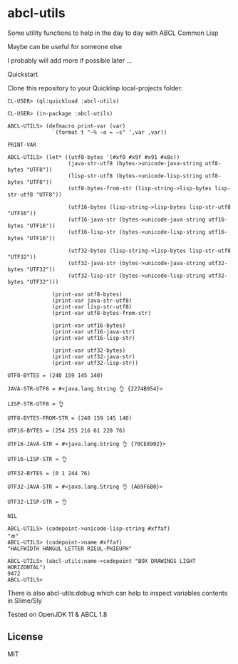 # abcl-utils

Some utility functions to help in the day to day with ABCL Common Lisp

Maybe can be useful for someone else

I probably will add more if possible later ...

Quickstart

Clone this repository to your Quicklisp local-projects folder:

```
CL-USER> (ql:quickload :abcl-utils)

CL-USER> (in-package :abcl-utils)

ABCL-UTILS> (defmacro print-var (var)
              `(format t "~% ~a = ~s" ',var ,var))

PRINT-VAR

ABCL-UTILS> (let* ((utf8-bytes '(#xf0 #x9f #x91 #x8c))
                   (java-str-utf8 (bytes->unicode-java-string utf8-bytes "UTF8"))
                   (lisp-str-utf8 (bytes->unicode-lisp-string utf8-bytes "UTF8"))
                   (utf8-bytes-from-str (lisp-string->lisp-bytes lisp-str-utf8 "UTF8"))

                   (utf16-bytes (lisp-string->lisp-bytes lisp-str-utf8 "UTF16"))
                   (utf16-java-str (bytes->unicode-java-string utf16-bytes "UTF16"))
                   (utf16-lisp-str (bytes->unicode-lisp-string utf16-bytes "UTF16"))

                   (utf32-bytes (lisp-string->lisp-bytes lisp-str-utf8 "UTF32"))
                   (utf32-java-str (bytes->unicode-java-string utf32-bytes "UTF32"))
                   (utf32-lisp-str (bytes->unicode-lisp-string utf32-bytes "UTF32")))

              (print-var utf8-bytes)
              (print-var java-str-utf8)
              (print-var lisp-str-utf8)
              (print-var utf8-bytes-from-str)

              (print-var utf16-bytes)
              (print-var utf16-java-str)
              (print-var utf16-lisp-str)

              (print-var utf32-bytes)
              (print-var utf32-java-str)
              (print-var utf32-lisp-str))

UTF8-BYTES = (240 159 145 140)

JAVA-STR-UTF8 = #<java.lang.String 👌 {2274B954}>

LISP-STR-UTF8 = 👌

UTF8-BYTES-FROM-STR = (240 159 145 140)

UTF16-BYTES = (254 255 216 61 220 76)

UTF16-JAVA-STR = #<java.lang.String 👌 {70CE8902}>

UTF16-LISP-STR = 👌

UTF32-BYTES = (0 1 244 76)

UTF32-JAVA-STR = #<java.lang.String 👌 {A69F6B0}>

UTF32-LISP-STR = 👌

NIL

ABCL-UTILS> (codepoint->unicode-lisp-string #xffaf)
"ﾯ"
ABCL-UTILS> (codepoint->name #xffaf)
"HALFWIDTH HANGUL LETTER RIEUL-PHIEUPH"

ABCL-UTILS> (abcl-utils:name->codepoint "BOX DRAWINGS LIGHT HORIZONTAL")
9472
ABCL-UTILS>
```

There is also abcl-utils:debug which can help to inspect variables contents in Slime/Sly

Tested on OpenJDK 11 & ABCL 1.8

## License

MIT
